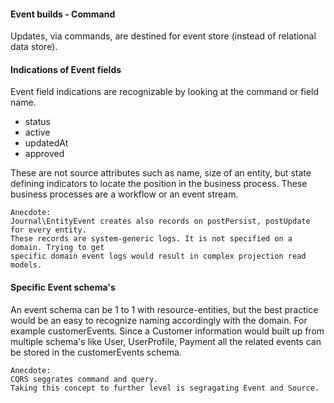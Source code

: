 #### Event builds - Command

Updates, via commands, are destined for event store (instead of relational data store).

#### Indications of Event fields
Event field indications are recognizable by looking at the command or field name.
+ status  
+ active
+ updatedAt
+ approved

These are not source attributes such as name, size of an entity, 
but state defining indicators to locate the position in the business process.
These business processes are a workflow or an event stream.

```
Anecdote:  
Journal\EntityEvent creates also records on postPersist, postUpdate for every entity.
These records are system-generic logs. It is not specified on a domain. Trying to get 
specific domain event logs would result in complex projection read models.
```


#### Specific Event schema's
An event schema can be 1 to 1 with resource-entities, but the best practice
would be an easy to recognize naming accordingly with the domain.
For example customerEvents.
Since a Customer information would built up from multiple schema's like 
User, UserProfile, Payment all the related events can be stored in the 
customerEvents schema.


```
Anecdote:  
CQRS seggrates command and query.
Taking this concept to further level is segragating Event and Source.
```